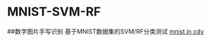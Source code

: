 # MNIST-SVM-RF
##数字图片手写识别
基于MNIST数据集的SVM/RF分类测试
[mnist in cdv](https://pjreddie.com/projects/mnist-in-csv/)
